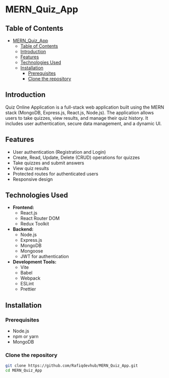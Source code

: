 # MERN_Quiz_App

## Table of Contents

- [MERN_Quiz_App](#mern_quiz_app)
  - [Table of Contents](#table-of-contents)
  - [Introduction](#introduction)
  - [Features](#features)
  - [Technologies Used](#technologies-used)
  - [Installation](#installation)
    - [Prerequisites](#prerequisites)
    - [Clone the repository](#clone-the-repository)

## Introduction

Quiz Online Application is a full-stack web application built using the MERN stack (MongoDB, Express.js, React.js, Node.js). The application allows users to take quizzes, view results, and manage their quiz history. It includes user authentication, secure data management, and a dynamic UI.

## Features

- User authentication (Registration and Login)
- Create, Read, Update, Delete (CRUD) operations for quizzes
- Take quizzes and submit answers
- View quiz results
- Protected routes for authenticated users
- Responsive design

## Technologies Used

- **Frontend:**
  - React.js
  - React Router DOM
  - Redux Toolkit
- **Backend:**
  - Node.js
  - Express.js
  - MongoDB
  - Mongoose
  - JWT for authentication
- **Development Tools:**
  - Vite
  - Babel
  - Webpack
  - ESLint
  - Prettier

## Installation

### Prerequisites

- Node.js
- npm or yarn
- MongoDB

### Clone the repository

```bash
git clone https://github.com/Rafiqdevhub/MERN_Quiz_App.git
cd MERN_Quiz_App
```
